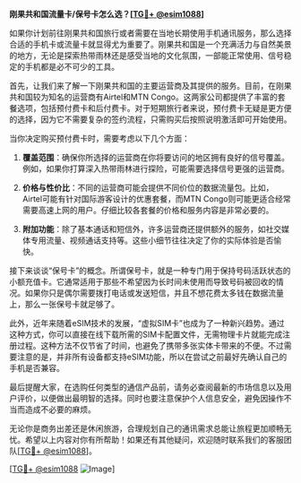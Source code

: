 **刚果共和国流量卡/保号卡怎么选？[[TG💪+ @esim1088](https://t.me/s/esim1088)]**

如果你计划前往刚果共和国旅行或者需要在当地长期使用手机通讯服务，那么选择合适的手机卡或流量卡就显得尤为重要了。刚果共和国是一个充满活力与自然美景的地方，无论是探索热带雨林还是感受当地的文化氛围，一部能正常使用、信号稳定的手机都是必不可少的工具。

首先，让我们来了解一下刚果共和国的主要运营商及其提供的服务。目前，在刚果共和国较为知名的运营商有Airtel和MTN Congo。这两家公司都提供了丰富的套餐选项，包括预付费卡和后付费卡。对于短期旅行者来说，预付费卡无疑是更方便的选择，因为它不需要复杂的签约流程，只需购买后按照说明激活即可开始使用。

当你决定购买预付费卡时，需要考虑以下几个方面：

1. **覆盖范围**：确保你所选择的运营商在你将要访问的地区拥有良好的信号覆盖。例如，如果你打算深入热带雨林进行探险，可能需要选择信号更强的运营商。
   
2. **价格与性价比**：不同的运营商可能会提供不同价位的数据流量包。比如，Airtel可能有针对国际游客设计的优惠套餐，而MTN Congo则可能更适合经常需要高速上网的用户。仔细比较各套餐的价格和服务内容是非常必要的。

3. **附加功能**：除了基本通话和短信外，许多运营商还提供额外的服务，如社交媒体专用流量、视频通话支持等。这些小细节往往决定了你的实际体验是否愉快。

接下来谈谈“保号卡”的概念。所谓保号卡，就是一种专门用于保持号码活跃状态的小额充值卡。它通常适用于那些不希望因为长时间未使用而导致号码被回收的情况。如果你只是偶尔需要拨打电话或发送短信，并且不想花费太多钱在数据流量上，那么一张保号卡就足够了。

此外，近年来随着eSIM技术的发展，“虚拟SIM卡”也成为了一种新兴趋势。通过这种方式，你可以直接在线下载所需的SIM卡配置文件，无需物理卡片就能完成注册过程。这种方法不仅节省了时间，也避免了携带多张实体卡带来的不便。不过需要注意的是，并非所有设备都支持eSIM功能，所以在尝试之前最好先确认自己的手机是否兼容。

最后提醒大家，在选购任何类型的通信产品前，请务必查阅最新的市场信息以及用户评价，以便做出最明智的选择。同时也要注意保护个人信息安全，避免因操作不当而造成不必要的麻烦。

无论你是商务出差还是休闲旅游，合理规划自己的通讯需求总能让旅程更加顺畅无忧。希望以上内容对你有所帮助！如果还有其他疑问，欢迎随时联系我们的客服团队[[TG💪+ @esim1088](https://t.me/s/esim1088)]。

[[TG💪+ @esim1088](https://t.me/s/esim1088) ![Image](https://i.postimg.cc/4NQfJmqS/Snipaste-2025-05-13-00-14-12.png)]